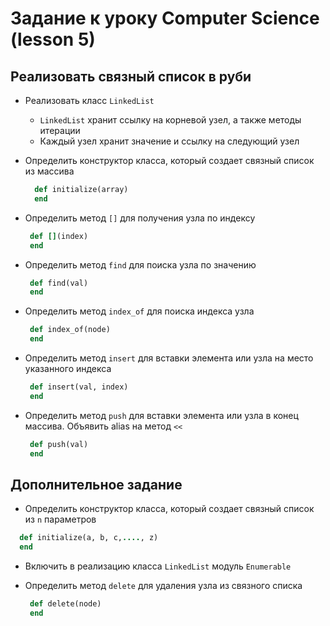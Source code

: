# Задание к уроку Computer Science (lesson 5)

## Реализовать связный список в руби

- Реализовать класс `LinkedList`
  - `LinkedList` хранит ссылку на корневой узел, а также методы итерации
  - Каждый узел хранит значение и ссылку на следующий узел
- Определить конструктор класса, который создает связный список из массива

  ```ruby
    def initialize(array)
    end
  ```

- Определить метод `[]` для получения узла по индексу

   ```ruby
    def [](index)
    end
  ```

- Определить метод `find` для поиска узла по значению

   ```ruby
    def find(val)
    end
  ```

- Определить метод `index_of` для поиска индекса узла

   ```ruby
    def index_of(node)
    end
  ```

- Определить метод `insert` для вставки элемента или узла на место указанного индекса

   ```ruby
    def insert(val, index)
    end
  ```

- Определить метод `push` для вставки элемента или узла в конец массива. Объявить alias на метод `<<`

   ```ruby
    def push(val)
    end
  ```

## Дополнительное задание

- Определить конструктор класса, который создает связный список из `n` параметров

```ruby
  def initialize(a, b, c,...., z)
  end
```

- Включить в реализацию класса `LinkedList` модуль `Enumerable`

- Определить метод `delete` для удаления узла из связного списка

   ```ruby
    def delete(node)
    end
  ```
